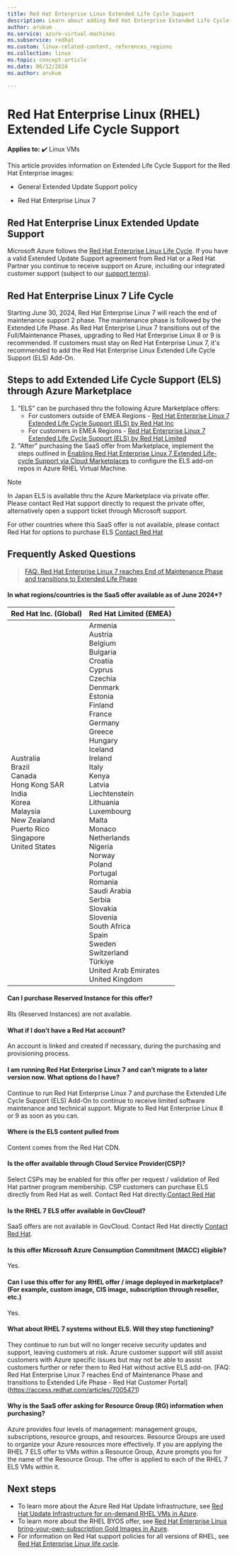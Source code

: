 ```yaml
---
title: Red Hat Enterprise Linux Extended Life Cycle Support
description: Learn about adding Red Hat Enterprise Extended Life Cycle Support Add-on
author: arukum
ms.service: azure-virtual-machines
ms.subservice: redhat
ms.custom: linux-related-content, references_regions
ms.collection: linux
ms.topic: concept-article
ms.date: 06/12/2024
ms.author: arukum

---
```


# Red Hat Enterprise Linux (RHEL) Extended Life Cycle Support

**Applies to:** :heavy_check_mark: Linux VMs

This article provides information on Extended Life Cycle Support for the Red Hat Enterprise images:
* General Extended Update Support policy

* Red Hat Enterprise Linux 7 

## Red Hat Enterprise Linux Extended Update Support

Microsoft Azure follows the [Red Hat Enterprise Linux Life Cycle](https://access.redhat.com/support/policy/updates/errata/#:~:text=Red%20Hat%20Enterprise%20Linux%20Version%208%20and%209,Support%20Phases%20followed%20by%20an%20Extended%20Life%20Phase.). If you have a valid Extended Update Support agreement from Red Hat or a Red Hat Partner you continue to receive support on Azure, including our integrated customer support  (subject to our [support terms](/troubleshoot/azure/cloud-services/support-linux-open-source-technology)).

## Red Hat Enterprise Linux 7 Life Cycle
Starting June 30, 2024, Red Hat Enterprise Linux 7 will reach the end of maintenance support 2 phase. The maintenance phase is followed by the Extended Life Phase. As Red Hat Enterprise Linux 7 transitions out of the Full/Maintenance Phases, upgrading to Red Hat Enterprise Linux 8 or 9 is recommended. If customers must stay on Red Hat Enterprise Linux 7, it's recommended to add the Red Hat Enterprise Linux Extended Life Cycle Support (ELS) Add-On.

## Steps to add Extended Life Cycle Support (ELS) through Azure Marketplace
1. "ELS" can be purchased thru the following Azure Marketplace offers: 
    - For customers outside of EMEA Regions - [Red Hat Enterprise Linux 7 Extended Life Cycle Support (ELS) by Red Hat Inc](https://azuremarketplace.microsoft.com/marketplace/apps/redhat.rh-rhel-els-7?tab=Overview) 
    - For customers in EMEA Regions - [Red Hat Enterprise Linux 7 Extended Life Cycle Support (ELS) by Red Hat Limited](https://azuremarketplace.microsoft.com/marketplace/apps/redhat-limited.rh-rhel-els-7?tab=Overview) 
1. "After" purchasing the SaaS offer from Marketplace, implement the steps outlined in [Enabling Red Hat Enterprise Linux 7 Extended Life-cycle Support via Cloud Marketplaces](https://access.redhat.com/articles/rhel-7-els-on-cloud) to configure the ELS add-on repos in Azure RHEL Virtual Machine.

> [!Note]
> In Japan ELS is available thru the Azure Marketplace via private offer. Please contact Red Hat support directly to request the private offer, alternatively open a support ticket through Microsoft support.
>
> For other countries where this SaaS offer is not available, please contact Red Hat for options to purchase ELS [Contact Red Hat](https://www.redhat.com/en/contact) 

## Frequently Asked Questions
> [FAQ: Red Hat Enterprise Linux 7 reaches End of Maintenance Phase and transitions to Extended Life Phase](https://access.redhat.com/articles/7005471)

#### In what regions/countries is the SaaS offer available as of June 2024*?
| Red Hat Inc. (Global)  | Red Hat Limited (EMEA)  |
  | ---------------------- | ----------------------- |
  | Australia<br>Brazil<br>Canada<br>Hong Kong SAR<br>India<br>Korea<br>Malaysia<br>New Zealand<br>Puerto Rico<br>Singapore<br>United States | Armenia<br>Austria<br>Belgium<br>Bulgaria<br>Croatia<br>Cyprus<br>Czechia<br>Denmark<br>Estonia<br>Finland<br>France<br>Germany<br>Greece<br>Hungary<br>Iceland<br>Ireland<br>Italy<br>Kenya<br>Latvia<br>Liechtenstein<br>Lithuania<br>Luxembourg<br>Malta<br>Monaco<br>Netherlands<br>Nigeria<br>Norway<br>Poland<br>Portugal<br>Romania<br>Saudi Arabia<br>Serbia<br>Slovakia<br>Slovenia<br>South Africa<br>Spain<br>Sweden<br>Switzerland<br>Türkiye<br>United Arab Emirates<br>United Kingdom

#### Can I purchase Reserved Instance for this offer? 
RIs (Reserved Instances) are not available.

#### What if I don’t have a Red Hat account?
An account is linked and created if necessary, during the purchasing and provisioning process. 

#### I am running Red Hat Enterprise Linux 7 and can’t migrate to a later version now. What options do I have?
Continue to run Red Hat Enterprise Linux 7 and purchase the Extended Life Cycle Support (ELS) Add-On to continue to receive limited software maintenance and technical support. Migrate to Red Hat Enterprise Linux 8 or 9 as soon as you can.

#### Where is the ELS content pulled from
Content comes from the Red Hat CDN.

#### Is the offer available through Cloud Service Provider(CSP)?
Select CSPs may be enabled for this offer per request / validation of Red Hat partner program membership. CSP customers can purchase ELS directly from Red Hat as well. Contact Red Hat directly.[Contact Red Hat](https://www.redhat.com/en/contact) 

#### Is the RHEL 7 ELS offer available in GovCloud?
SaaS offers are not available in GovCloud. Contact Red Hat directly [Contact Red Hat](https://www.redhat.com/en/contact). 

#### Is this offer Microsoft Azure Consumption Commitment (MACC) eligible?
Yes.

#### Can I use this offer for any RHEL offer / image deployed in marketplace? (For example, custom image, CIS image, subscription through reseller, etc.) 
Yes.

#### What about RHEL 7 systems without ELS. Will they stop functioning? 
They continue to run but will no longer receive security updates and support, leaving customers at risk. Azure customer support will still assist customers with Azure specific issues but may not be able to assist customers further or refer them to Red Hat without active ELS add-on.
[FAQ: Red Hat Enterprise Linux 7 reaches End of Maintenance Phase and transitions to Extended Life Phase - Red Hat Customer Portal] (https://access.redhat.com/articles/7005471)

#### Why is the SaaS offer asking for Resource Group (RG) information when purchasing? 
Azure provides four levels of management: management groups, subscriptions, resource groups, and resources. Resource Groups are used to organize your Azure resources more effectively. If you are applying the RHEL 7 ELS offer to VMs within a Resource Group, Azure prompts you for the name of the Resource Group. The offer is applied to each of the RHEL 7 ELS VMs within it.

## Next steps

* To learn more about the Azure Red Hat Update Infrastructure, see [Red Hat Update Infrastructure for on-demand RHEL VMs in Azure](./redhat-rhui.md).
* To learn more about the RHEL BYOS offer, see [Red Hat Enterprise Linux bring-your-own-subscription Gold Images in Azure](./byos.md).
* For information on Red Hat support policies for all versions of RHEL, see [Red Hat Enterprise Linux life cycle](https://access.redhat.com/support/policy/updates/errata).


